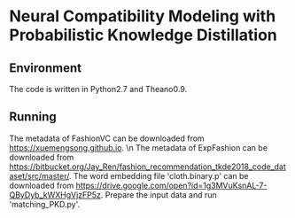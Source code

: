 # Neural Compatibility Modeling with Probabilistic Knowledge Distillation

## Environment

The code is written in Python2.7 and Theano0.9.

## Running

The metadata of FashionVC can be downloaded from https://xuemengsong.github.io. \n
The metadata of ExpFashion can be downloaded from https://bitbucket.org/Jay_Ren/fashion_recommendation_tkde2018_code_dataset/src/master/.
The word embedding file 'cloth.binary.p' can be downloaded from https://drive.google.com/open?id=1g3MVuKsnAL-7-QByDyb_kWXHgVjzFP5z.
Prepare the input data and run 'matching_PKD.py'.
